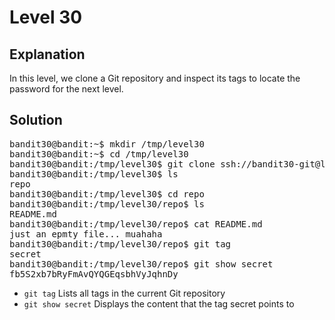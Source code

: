 # Level 30

## Explanation

In this level, we clone a Git repository and inspect its tags to locate the password for the next level.

## Solution
<pre>
bandit30@bandit:~$ mkdir /tmp/level30
bandit30@bandit:~$ cd /tmp/level30
bandit30@bandit:/tmp/level30$ git clone ssh://bandit30-git@localhost:2220/home/bandit30-git/repo
bandit30@bandit:/tmp/level30$ ls
repo
bandit30@bandit:/tmp/level30$ cd repo
bandit30@bandit:/tmp/level30/repo$ ls
README.md
bandit30@bandit:/tmp/level30/repo$ cat README.md
just an epmty file... muahaha
bandit30@bandit:/tmp/level30/repo$ git tag
secret
bandit30@bandit:/tmp/level30/repo$ git show secret
fb5S2xb7bRyFmAvQYQGEqsbhVyJqhnDy
</pre>

- ``git tag`` Lists all tags in the current Git repository
- ``git show secret`` Displays the content that the tag secret points to


